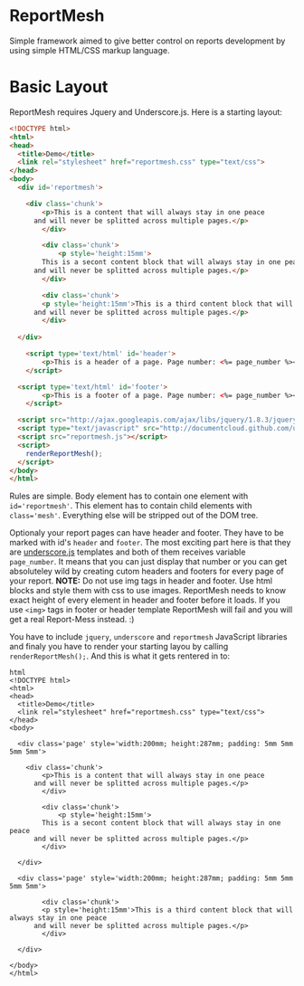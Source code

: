 ReportMesh
==========

Simple framework aimed to give better control on reports development by using simple HTML/CSS markup language.

# Basic Layout


ReportMesh requires Jquery and Underscore.js. Here is a starting layout:

```html
<!DOCTYPE html>
<html>
<head>
  <title>Demo</title>  
  <link rel="stylesheet" href="reportmesh.css" type="text/css">   
</head>
<body>
  <div id='reportmesh'>

    <div class='chunk'>
    	<p>This is a content that will always stay in one peace 
      and will never be splitted across multiple pages.</p>
		</div>

		<div class='chunk'>
			<p style='height:15mm'>
    	This is a secont content block that will always stay in one peace 
      and will never be splitted across multiple pages.</p>
		</div>

		<div class='chunk'>
    	<p style='height:15mm'>This is a third content block that will always stay in one peace 
      and will never be splitted across multiple pages.</p>
		</div>
  
  </div>

	<script type='text/html' id='header'>
		<p>This is a header of a page. Page number: <%= page_number %></p>		
	</script>

  <script type='text/html' id='footer'>
		<p>This is a footer of a page. Page number: <%= page_number %></p>		
	</script>

  <script src="http://ajax.googleapis.com/ajax/libs/jquery/1.8.3/jquery.min.js"></script>
  <script type="text/javascript" src="http://documentcloud.github.com/underscore/underscore-min.js"></script>
  <script src="reportmesh.js"></script>
  <script>
    renderReportMesh();
  </script>
</body>
</html>
```

Rules are simple. Body element has to contain one element with `id='reportmesh'`. This element has to contain child elements with `class='mesh'`. Everything else will be stripped out of the DOM tree. 

Optionaly your report pages can have header and footer. They have to be marked with id's `header` and `footer`. The most exciting part here is that they are [underscore.js](http://underscorejs.org/) templates and both of them receives variable `page_number`. It means that you can just display that number or you can get absoluteley wild by creating cutom headers and footers for every page of your report. 
**NOTE:** Do not use img tags in header and footer. Use html blocks and style them with css to use images. ReportMesh needs to know exact height of every element in header and footer before it loads. If you use `<img>` tags in footer or header template ReportMesh will fail and you will get a real Report-Mess instead. :)

You have to include `jquery`, `underscore` and `reportmesh` JavaScript libraries and finaly you have to render your starting layou by calling `renderReportMesh();`. And this is what it gets rentered in to:

```
html
<!DOCTYPE html>
<html>
<head>
  <title>Demo</title>  
  <link rel="stylesheet" href="reportmesh.css" type="text/css">   
</head>
<body>

  <div class='page' style='width:200mm; height:287mm; padding: 5mm 5mm 5mm 5mm'>

    <div class='chunk'>
    	<p>This is a content that will always stay in one peace 
      and will never be splitted across multiple pages.</p>
		</div>

		<div class='chunk'>
			<p style='height:15mm'>
    	This is a secont content block that will always stay in one peace 
      and will never be splitted across multiple pages.</p>
		</div>

  </div>

  <div class='page' style='width:200mm; height:287mm; padding: 5mm 5mm 5mm 5mm'>

		<div class='chunk'>
    	<p style='height:15mm'>This is a third content block that will always stay in one peace 
      and will never be splitted across multiple pages.</p>
		</div>
  
  </div>
	
</body>
</html>
```


